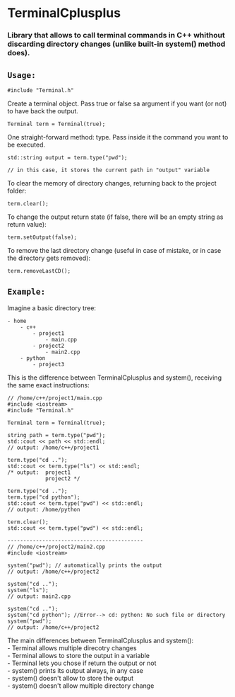 # TerminalCplusplus

### Library that allows to call terminal commands in C++ whithout discarding directory changes (unlike built-in system() method does).

## `Usage:`

    #include "Terminal.h"
    
Create a terminal object. Pass true or false sa argument if you want (or not) to have back the output.
  
    Terminal term = Terminal(true);
    
One straight-forward method: type. Pass inside it the command you want to be executed.  

    std::string output = term.type("pwd");
    
    // in this case, it stores the current path in "output" variable
    
    
To clear the memory of directory changes, returning back to the project folder:

    term.clear();
    
To change the output return state (if false, there will be an empty string as return value):

    term.setOutput(false);

To remove the last directory change (useful in case of mistake, or in case the directory gets removed):
    
    term.removeLastCD();

## `Example:`

Imagine a basic directory tree:

    - home
        - c++
            - project1
                - main.cpp
            - project2
                - main2.cpp
        - python
            - project3
            
This is the difference between TerminalCplusplus and system(), receiving the same exact instructions:

    // /home/c++/project1/main.cpp
    #include <iostream>
    #include "Terminal.h"
    
    Terminal term = Terminal(true);
    
    string path = term.type("pwd");
    std::cout << path << std::endl;
    // output: /home/c++/project1
    
    term.type("cd ..");
    std::cout << term.type("ls") << std::endl;
    /* output:  project1
                project2 */
                
    term.type("cd ..");
    term.type("cd python");
    std::cout << term.type("pwd") << std::endl;
    // output: /home/python
    
    term.clear();
    std::cout << term.type("pwd") << std::endl;
    
    -------------------------------------------
    // /home/c++/project2/main2.cpp
    #include <iostream>
    
    system("pwd"); // automatically prints the output
    // output: /home/c++/project2
    
    system("cd ..");
    system("ls");
    // output: main2.cpp
    
    system("cd ..");
    system("cd python"); //Error--> cd: python: No such file or directory
    system("pwd");
    // output: /home/c++/project2
    
The main differences between TerminalCplusplus and system(): \
    - Terminal allows multiple direcotry changes \
    - Terminal allows to store the output in a variable \
    - Terminal lets you chose if return the output or not \
    - system() prints its output always, in any case \
    - system() doesn't allow to store the output \
    - system() doesn't allow multiple directory change
